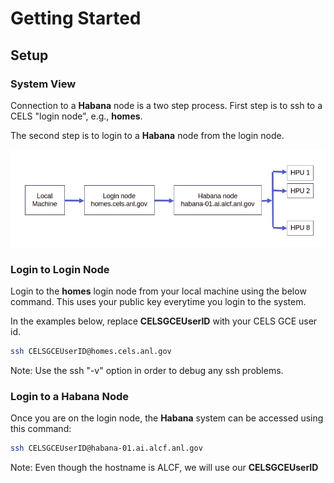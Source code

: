 # Getting Started

## Setup

### System View

Connection to a **Habana** node is a two step process.
First step is to ssh to a CELS "login node", e.g., **homes**.

The second step is to login to a **Habana** node from the login node.

![Habana System View](Log_in_CELS.png "Habana System View")

### Login to Login Node

Login to the **homes** login node from your local machine using the below command. This uses your public key everytime you login to the system.

In the examples below, replace **CELSGCEUserID** with your CELS GCE user id.

```bash
ssh CELSGCEUserID@homes.cels.anl.gov
```

Note: Use the ssh "-v" option in order to debug any ssh problems.

### Login to a Habana Node

Once you are on the login node, the **Habana** system can be accessed using this command:

```bash
ssh CELSGCEUserID@habana-01.ai.alcf.anl.gov
```

Note: Even though the hostname is ALCF, we will use our **CELSGCEUserID**
